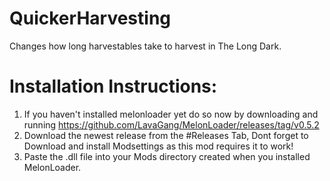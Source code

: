 # QuickerHarvesting
Changes how long harvestables take to harvest in The Long Dark. 

# Installation Instructions:
1. If you haven't installed melonloader yet do so now by downloading and running https://github.com/LavaGang/MelonLoader/releases/tag/v0.5.2
2. Download the newest release from the #Releases Tab, Dont forget to Download and install Modsettings as this mod requires it to work!
3. Paste the .dll file into your Mods directory created when you installed MelonLoader.
